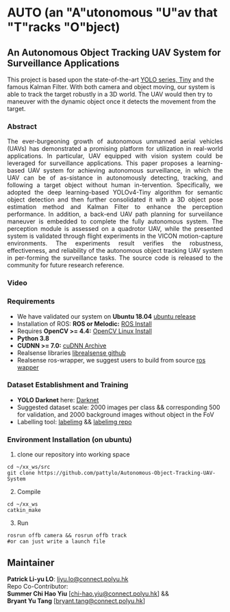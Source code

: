 # AUTO (an "A"utonomous "U"av that "T"racks "O"bject)
##  An Autonomous Object Tracking UAV System for Surveillance Applications
This project is based upon the state-of-the-art [YOLO series, Tiny](https://github.com/AlexeyAB/darknet#how-to-train-tiny-yolo-to-detect-your-custom-objects) and the famous Kalman Filter. With both camera and object moving, our system is able to track the target robustly in a 3D world. The UAV would then try to maneuver with the dynamic object once it detects the movement from the target.

### Abstract
<div align="justify">
The ever-burgeoning growth of autonomous unmanned aerial vehicles (UAVs) has demonstrated a promising platform for utilization in real-world applications. In particular, UAV equipped with vision system could be leveraged for surveillance applications. This paper proposes a learning-based UAV system for achieving autonomous surveillance, in which the UAV can be of as-sistance in autonomously detecting, tracking, and following a target object without human in-tervention. Specifically, we adopted the deep learning-based YOLOv4-Tiny algorithm for semantic object detection and then further consolidated it with a 3D object pose estimation method and Kalman Filter to enhance the perception performance. In addition, a back-end UAV path planning for surveiilance maneuver is embedded to complete the fully autonomous system. The perception module is assessed on a quadrotor UAV, while the presented system is validated through flight experiments in the VICON motion-capture environments. The experiments result verifies the robustness, effectiveness, and reliability of the autonomous object tracking UAV system in per-forming the surveillance tasks. The source code is released to the community for future research reference.
</div>


### Video

### Requirements
* We have validated our system on **Ubuntu 18.04** [ubuntu release](https://releases.ubuntu.com/)
* Installation of ROS: **ROS or Melodic:** [ROS Install](http://wiki.ros.org/ROS/Installation)
* Requires **OpenCV >= 4.4:** [OpenCV Linux Install](https://docs.opencv.org/4.4.0/d7/d9f/tutorial_linux_install.html)
* **Python 3.8** 
* **CUDNN >= 7.0:** [cuDNN Archive](https://developer.nvidia.com/rdp/cudnn-archive)
* Realsense libraries [librealsense github](https://github.com/IntelRealSense/librealsense/blob/master/doc/distribution_linux.md)
* Realsense ros-wrapper, we suggest users to build from source [ros wapper](https://github.com/IntelRealSense/realsense-ros#step-2-install-intel-realsense-ros-from-sources)

### Dataset Establishment and Training
* **YOLO Darknet** here: [Darknet](https://github.com/pjreddie/darknet)
* Suggested dataset scale: 2000 images per class && corresponding 500 for validation, and 2000 background images without object in the FoV
* Labelling tool: [labelimg](https://tzutalin.github.io/labelImg/) && [labelimg repo](https://github.com/tzutalin/labelImg)

### Environment Installation (on ubuntu)
1. clone our repository into working space

```
cd ~/xx_ws/src
git clone https://github.com/pattylo/Autonomous-Object-Tracking-UAV-System
```

2. Compile 
```
cd ~/xx_ws
catkin_make
```

3. Run
```
rosrun offb camera && rosrun offb track
#or can just write a launch file
```


## Maintainer 
**Patrick Li-yu LO**: [liyu.lo@connect.polyu.hk](liyu.lo@connect.polyu.hk)<br/>
Repo Co-Contributor:<br/> **Summer Chi Hao Yiu** [chi-hao.yiu@connect.polyu.hk] && <br/> **Bryant Yu Tang** [bryant.tang@connect.polyu.hk]
